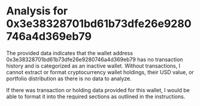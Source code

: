 # Analysis for 0x3e38328701bd61b73dfe26e9280746a4d369eb79

The provided data indicates that the wallet address 0x3e38328701bd61b73dfe26e9280746a4d369eb79 has no transaction history and is categorized as an inactive wallet. Without transactions, I cannot extract or format cryptocurrency wallet holdings, their USD value, or portfolio distribution as there is no data to analyze. 

If there was transaction or holding data provided for this wallet, I would be able to format it into the required sections as outlined in the instructions.